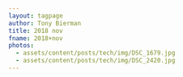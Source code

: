```yaml
---
layout: tagpage
author: Tony Bierman
title: 2018 nov
fname: 2018+nov
photos:
  - assets/content/posts/tech/img/DSC_1679.jpg
  - assets/content/posts/tech/img/DSC_2420.jpg
---
```

